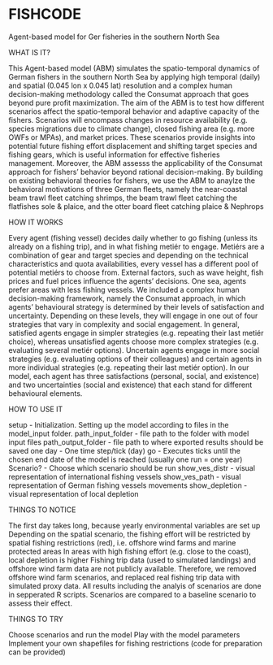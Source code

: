 # FISHCODE
Agent-based model for Ger fisheries in the southern North Sea

WHAT IS IT?

This Agent-based model (ABM) simulates the spatio-temporal dynamics of German fishers in the southern North Sea by applying high temporal (daily) and spatial (0.045 lon x 0.045 lat) resolution and a complex human decision-making methodology called the Consumat approach that goes beyond pure profit maximization. The aim of the ABM is to test how different scenarios affect the spatio-temporal behavior and adaptive capacity of the fishers. Scenarios will encompass changes in resource availability (e.g. species migrations due to climate change), closed fishing area (e.g. more OWFs or MPAs), and market prices. These scenarios provide insights into potential future fishing effort displacement and shifting target species and fishing gears, which is useful information for effective fisheries management. Moreover, the ABM assesss the applicability of the Consumat approach for fishers’ behavior beyond rational decision-making. By building on existing behavioral theories for fishers, we use the ABM to anaylze the behavioral motivations of three German fleets, namely the near-coastal beam trawl fleet catching shrimps, the beam trawl fleet catching the flatfishes sole & plaice, and the otter board fleet catching plaice & Nephrops

HOW IT WORKS

Every agent (fishing vessel) decides daily whether to go fishing (unless its already on a fishing trip), and in what fishing metiér to engage. Metiérs are a combination of gear and target species and depending on the technical characteristics and quota availabilities, every vessel has a different pool of potential metiérs to choose from. External factors, such as wave height, fish prices and fuel prices influence the agents’ decisions. One sea, agents prefer areas with less fishing vessels. We included a complex human decision-making framework, namely the Consumat approach, in which agents’ behavioural strategy is determined by their levels of satisfaction and uncertainty. Depending on these levels, they will engage in one out of four strategies that vary in complexity and social engagement. In general, satisfied agents engage in simpler strategies (e.g. repeating their last metiér choice), whereas unsatisfied agents choose more complex strategies (e.g. evaluating several metiér options). Uncertain agents engage in more social strategies (e.g. evaluating options of their colleagues) and certain agents in more individual strategies (e.g. repeating their last metiér option). In our model, each agent has three satisfactions (personal, social, and existence) and two uncertainties (social and existence) that each stand for different behavioural elements.

HOW TO USE IT

setup - Initialization. Setting up the model according to files in the model_input folder.
path_input_folder - file path to the folder with model input files
path_output_folder - file path to where exported results should be saved
one day - One time step/tick (day)
go - Executes ticks until the chosen end date of the model is reached (usually one run = one year)
Scenario? - Choose which scenario should be run
show_ves_distr - visual representation of international fishing vessels
show_ves_path - visual representation of German fishing vessels movements
show_depletion - visual representation of local depletion

THINGS TO NOTICE

The first day takes long, because yearly environmental variables are set up
Depending on the spatial scenario, the fishing effort will be restricted by spatial fishing restrictions (red), i.e. offshore wind farms and marine protected areas
In areas with high fishing effort (e.g. close to the coast), local depletion is higher
Fishing trip data (used to simulated landings) and offshore wind farm data are not publicly available. Therefore, we removed offshore wind farm scenarios, and replaced real fishing trip data with simulated proxy data.
All results including the analyis of scenarios are done in sepperated R scripts. Scenarios are compared to a baseline scenario to assess their effect.

THINGS TO TRY

Choose scenarios and run the model
Play with the model parameters
Implement your own shapefiles for fishing restrictions (code for preparation can be provided)

